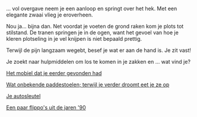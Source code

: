 ... vol overgave neem je een aanloop en springt over het hek. Met een elegante zwaai vlieg je eroverheen.

Nou ja... bijna dan. Net voordat je voeten de grond raken kom je plots tot stilstand.
De tranen springen je in de ogen, want het gevoel van hoe je kleren plotseling
 in je vel knijpen is niet bepaald prettig.

Terwijl de pijn langzaam wegebt, besef je wat er aan de hand is. Je zit vast!

Je zoekt naar hulpmiddelen om los te komen in je zakken en ... wat vind je?

[Het mobiel dat je eerder gevonden had](mobiel/mobiel.md)

[Wat onbekende paddestoelen; terwijl je verder droomt eet je ze op](hek.md)

[Je autosleutel](sleutel/sleutel.md)

[Een paar flippo's uit de jaren '90](flippo/flippo.md)
